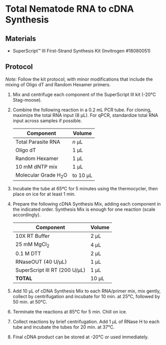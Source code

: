 # Total Nematode RNA to cDNA Synthesis

## Materials

  - SuperScript™ III First-Strand Synthesis Kit (Invitrogen #18080051)

## Protocol

*Note:* Follow the kit protocol, with minor modifications that include the mixing of Oligo dT and Random Hexamer primers. 

1. Mix and centrifuge each component of the SuperScript III kit (-20°C Stag-moose).

2. Combine the following reaction in a 0.2 mL PCR tube. For cloning, maximize the total RNA input (8 µL). For qPCR, standardize total RNA input across samples if possible.

    | Component | Volume |
    |--------------|---------|
    |Total Parasite RNA | *n* µL |
    |Oligo dT   |1 µL |
    |Random Hexamer| 1 µL |
    |10 mM dNTP mix| 1 µL |
    |Molecular Grade H<sub>2</sub>O| to 10 µL |

3. Incubate the tube at 65ºC for 5 minutes using the thermocycler, then place on ice for at least 1 min.

4. Prepare the following cDNA Synthesis Mix, adding each component in the indicated order. Synthesis Mix is enough for one reaction (scale accordingly).

    |  Component | Volume |
    |--------------|---------|
    |10X RT Buffer | 2 µL |
    |25 mM MgCl<sub>2</sub>  |4 µL |
    |0.1 M DTT| 2 µL |
    |RNaseOUT (40 U/µL)| 1 µL |
    |SuperScript III RT (200 U/µL)| 1 µL |
    |**TOTAL** |10 µL|

5. Add 10 µL of cDNA Synthesis Mix to each RNA/primer mix, mix gently, collect by centrifugation and incubate for 10 min. at 25°C, followed by 50 min. at 50°C.

6. Terminate the reactions at 85°C for 5 min. Chill on ice.

7. Collect reactions by brief centrifugation. Add 1 µL of RNase H to each tube and incubate the tubes for 20 min. at 37°C.  

8. Final cDNA product can be stored at -20°C or used immediately.  
